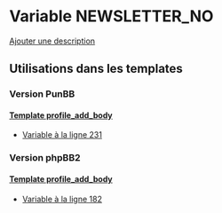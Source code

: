 # Variable NEWSLETTER_NO
[Ajouter une description](https://fa-tvars.appspot.com/var/NEWSLETTER_NO)

## Utilisations dans les templates

### Version PunBB

#### [Template profile_add_body](punbb/profile_add_body.md)
* [Variable &agrave; la ligne 231](../punbb/profile_add_body.tpl#L231)

### Version phpBB2

#### [Template profile_add_body](subsilver/profile_add_body.md)
* [Variable &agrave; la ligne 182](../subsilver/profile_add_body.tpl#L182)